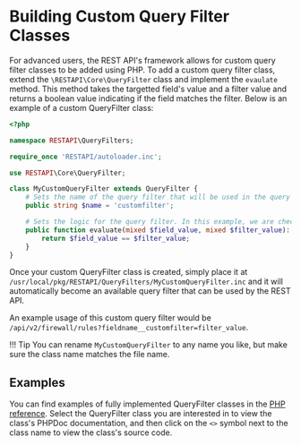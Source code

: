 # Building Custom Query Filter Classes

For advanced users, the REST API's framework allows for custom query filter classes to be added using PHP. To add a 
custom query filter class, extend the `\RESTAPI\Core\QueryFilter` class and implement the `evaulate` method. This 
method takes the targetted field's value and a filter value and returns a boolean value indicating if the field
matches the filter. Below is an example of a custom QueryFilter class:

```php
<?php

namespace RESTAPI\QueryFilters;

require_once 'RESTAPI/autoloader.inc';

use RESTAPI\Core\QueryFilter;

class MyCustomQueryFilter extends QueryFilter {
    # Sets the name of the query filter that will be used in the query string
    public string $name = 'customfilter';

    # Sets the logic for the query filter. In this example, we are checking if the field value is equal to the filter value.
    public function evaluate(mixed $field_value, mixed $filter_value): bool {
        return $field_value == $filter_value;
    }
}
```

Once your custom QueryFilter class is created, simply place it at `/usr/local/pkg/RESTAPI/QueryFilters/MyCustomQueryFilter.inc`
and it will automatically become an available query filter that can be used by the REST API. 

An example usage of this custom query filter would be `/api/v2/firewall/rules?fieldname__customfilter=filter_value`.

!!! Tip
    You can rename `MyCustomQueryFilter` to any name you like, but make sure the class name matches the file name.

## Examples

You can find examples of fully implemented QueryFilter classes in the [PHP reference](https://pfrest.org/php-docs/namespaces/restapi-queryfilters.html).
Select the QueryFilter class you are interested in to view the class's PHPDoc documentation, and then click on the
`<>` symbol next to the class name to view the class's source code.
